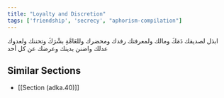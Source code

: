 ```yaml
---
title: "Loyalty and Discretion"
tags: ['friendship', 'secrecy', "aphorism-compilation"]
---
```


 ابذل لصديقك دَمَكَ ومالك ولمعرفتك رفدك ومحضرك وللعَامَّةِ بشْرَكَ وتحننك ولعدوك عدلك واضنن بدينك وعرضك عن كل أحد

## Similar Sections
- [[Section (adka.40)]]
